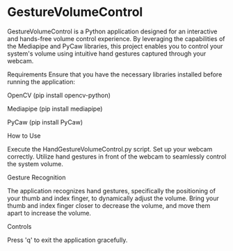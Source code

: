 ﻿# GestureVolumeControl
GestureVolumeControl is a Python application designed for an interactive and hands-free volume control experience. By leveraging the capabilities of the Mediapipe and PyCaw libraries, this project enables you to control your system's volume using intuitive hand gestures captured through your webcam.

Requirements
Ensure that you have the necessary libraries installed before running the application:

OpenCV (pip install opencv-python)

Mediapipe (pip install mediapipe)

PyCaw (pip install PyCaw)

How to Use

Execute the HandGestureVolumeControl.py script.
Set up your webcam correctly.
Utilize hand gestures in front of the webcam to seamlessly control the system volume.

Gesture Recognition

The application recognizes hand gestures, specifically the positioning of your thumb and index finger, to dynamically adjust the volume. Bring your thumb and index finger closer to decrease the volume, and move them apart to increase the volume.

Controls

Press 'q' to exit the application gracefully.

